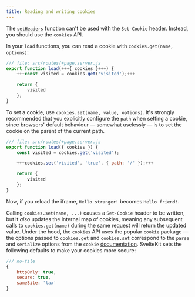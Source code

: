 ```yaml
---
title: Reading and writing cookies
---
```


The [`setHeaders`](headers) function can't be used with the `Set-Cookie` header. Instead, you should use the `cookies` API.

In your `load` functions, you can read a cookie with `cookies.get(name, options)`:

```js
/// file: src/routes/+page.server.js
export function load(+++{ cookies }+++) {
	+++const visited = cookies.get('visited');+++

	return {
		visited
	};
}
```

To set a cookie, use `cookies.set(name, value, options)`. It's strongly recommended that you explicitly configure the `path` when setting a cookie, since browsers' default behaviour — somewhat uselessly — is to set the cookie on the parent of the current path.

```js
/// file: src/routes/+page.server.js
export function load({ cookies }) {
	const visited = cookies.get('visited');

	+++cookies.set('visited', 'true', { path: '/' });+++

	return {
		visited
	};
}
```

Now, if you reload the iframe, `Hello stranger!` becomes `Hello friend!`.

Calling `cookies.set(name, ...)` causes a `Set-Cookie` header to be written, but it _also_ updates the internal map of cookies, meaning any subsequent calls to `cookies.get(name)` during the same request will return the updated value. Under the hood, the `cookies` API uses the popular `cookie` package — the options passed to `cookies.get` and `cookies.set` correspond to the `parse` and `serialize` options from the `cookie` [documentation](https://github.com/jshttp/cookie#api). SvelteKit sets the following defaults to make your cookies more secure:

```js
/// no-file
{
	httpOnly: true,
	secure: true,
	sameSite: 'lax'
}
```
